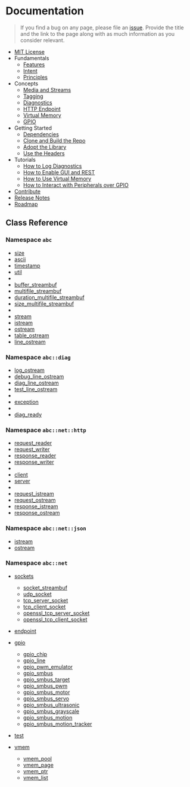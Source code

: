 # Documentation

> If you find a bug on any page, please file an [issue](../../../issues).
Provide the title and the link to the page along with as much information as you consider relevant.

- [MIT License](../LICENSE)
- Fundamentals
  - [Features](fundamentals/features.md)
  - [Intent](fundamentals/intent.md)
  - [Principles](fundamentals/principles.md)
- Concepts
  - [Media and Streams](concepts/media_and_streams.md)
  - [Tagging](concepts/tagging.md)
  - [Diagnostics](concepts/diagnostics.md)
  - [HTTP Endpoint](concepts/endpoint.md)
  - [Virtual Memory](concepts/vmem.md)
  - [GPIO](concepts/gpio.md)
- Getting Started
  - [Dependencies](start/dependencies.md)
  - [Clone and Build the Repo](start/clone_and_build.md)
  - [Adopt the Library](start/adopt.md)
  - [Use the Headers](start/use.md)
- Tutorials
  - [How to Log Diagnostics](tutorials/diagnostics.md)
  - [How to Enable GUI and REST](tutorials/endpoint.md)
  - [How to Use Virtual Memory](tutorials/vmem.md)
  - [How to Interact with Peripherals over GPIO](tutorials/gpio.md)
- [Contribute](contribute.md)
- [Release Notes](releases.md)
- [Roadmap](roadmap.md)

## Class Reference
### Namespace `abc`

- [size](ref/size.md)
- [ascii](ref/ascii.md)
- [timestamp](ref/timestamp.md)
- [util](ref/util.md)
-
- [buffer_streambuf](ref/buffer_streambuf.md)
- [multifile_streambuf](ref/multifile_streambuf.md)
- [duration_multifile_streambuf](ref/multifile_streambuf.md)
- [size_multifile_streambuf](ref/multifile_streambuf.md)
-
- [stream](ref/stream.md)
- [istream](ref/stream.md)
- [ostream](ref/stream.md)
- [table_ostream](ref/table_stream.md)
- [line_ostream](ref/table_stream.md)

### Namespace `abc::diag`

- [log_ostream](ref/log.md)
- [debug_line_ostream](ref/log.md)
- [diag_line_ostream](ref/log.md)
- [test_line_ostream](ref/log.md)
-
- [exception](ref/exception.md)
-
- [diag_ready](ref/diag_ready.md)

### Namespace `abc::net::http`

- [request_reader](ref/http.md)
- [request_writer](ref/http.md)
- [response_reader](ref/http.md)
- [response_writer](ref/http.md)
-
- [client](ref/http.md)
- [server](ref/http.md)
-
- [request_istream](ref/http.md)
- [request_ostream](ref/http.md)
- [response_istream](ref/http.md)
- [response_ostream](ref/http.md)

### Namespace `abc::net::json`

- [istream](ref/json.md)
- [ostream](ref/json.md)

### Namespace `abc::net`

- [sockets](ref/socket.md)
  - [socket_streambuf](ref/socket.md)
  - [udp_socket](ref/socket.md)
  - [tcp_server_socket](ref/socket.md)
  - [tcp_client_socket](ref/socket.md)
  - [openssl_tcp_server_socket](ref/openssl_socket.md)
  - [openssl_tcp_client_socket](ref/openssl_socket.md)
- [endpoint](ref/endpoint.md)



- [gpio](ref/gpio.md)
  - [gpio_chip](ref/gpio.md)
  - [gpio_line](ref/gpio.md)
  - [gpio_pwm_emulator](ref/gpio.md)
  - [gpio_smbus](ref/gpio.md)
  - [gpio_smbus_target](ref/gpio.md)
  - [gpio_smbus_pwm](ref/gpio.md)
  - [gpio_smbus_motor](ref/gpio.md)
  - [gpio_smbus_servo](ref/gpio.md)
  - [gpio_smbus_ultrasonic](ref/gpio.md)
  - [gpio_smbus_grayscale](ref/gpio.md)
  - [gpio_smbus_motion](ref/gpio.md)
  - [gpio_smbus_motion_tracker](ref/gpio.md)
- [test](ref/test.md)
- [vmem](ref/vmem.md)
  - [vmem_pool](ref/vmem.md)
  - [vmem_page](ref/vmem.md)
  - [vmem_ptr](ref/vmem.md)
  - [vmem_list](ref/vmem.md)
